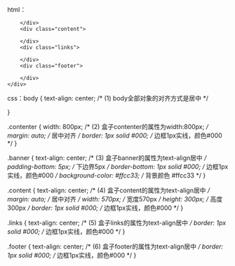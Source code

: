 html：
<!DOCTYPE html>
<html lang="en">

<head>
    <meta charset="UTF-8">
    <title>Experiment 4-1</title>
    <link rel="stylesheet" href="style.css">
</head>

<body>
    <div class="contenter">
        <div class="banner">

        </div>
        <div class="content">

        </div>
        <div class="links">

        </div>
        <div class="footer">

        </div>
    </div>
</body>

</html>

css：body {
    text-align: center;
    /* (1) body全部对象的对齐方式是居中 */

}

.contenter {
    width: 800px;
    /* (2) 盒子contenter的属性为width:800px; */
    margin: auto;
    /* 居中对齐 */
    border: 1px solid #000;
    /* 边框1px实线，颜色#000 */
}

.banner {
    text-align: center;
    /* (3) 盒子banner的属性为text-align居中 */
    padding-bottom: 5px;
    /* 下边界5px */
    border-bottom: 1px solid #000;
    /* 边框1px实线，颜色#000 */
    background-color: #ffcc33;
    /* 背景颜色 #ffcc33 */
}

.content {
    text-align: center;
    /* (4) 盒子content的属性为text-align居中 */
    margin: auto;
    /* 居中对齐 */
    width: 570px;
    /* 宽度570px */
    height: 300px;
    /* 高度300px */
    border: 1px solid #000;
    /* 边框1px实线，颜色#000 */
}

.links {
    text-align: center;
    /* (5) 盒子links的属性为text-align居中 */
    border: 1px solid #000;
    /* 边框1px实线，颜色#000 */
}

.footer {
    text-align: center;
    /* (6) 盒子footer的属性为text-align居中 */
    border: 1px solid #000;
    /* 边框1px实线，颜色#000 */
}
